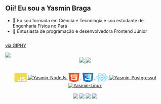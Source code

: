 ## Oii! Eu sou a Yasmin Braga
- 🔭 Eu sou formada em Ciência e Tecnologia e sou estudante de Engenharia Física no Pará
- 🌱 Entusiasta de programação e desenvolvedora Frontend Júnior
<div style="display: inline-block">
  <p><a href="https://giphy.com/gifs/girl-lofi-diegofarao-iDvCzaRjNV61J5jtc0">via GIPHY</a></p>
  <img align="left" src="https://media.giphy.com/media/iDvCzaRjNV61J5jtc0/giphy.gif" />
</div>



<div align="center">
  <a href="https://github.com/yasminbraga">
  <img height="180em" src="https://github-readme-stats.vercel.app/api?username=yasminbraga&show_icons=true&theme=radical&include_all_commits=true&count_private=true"/>
  <img height="180em" src="https://github-readme-stats.vercel.app/api/top-langs/?username=yasminbraga&layout=compact&langs_count=7&theme=radical"/>
</div>
  
## 
  
<div align="center">
  <img align="center" alt="Yasmin-Js" height="30" width="40" src="https://raw.githubusercontent.com/devicons/devicon/master/icons/javascript/javascript-plain.svg">
   <img align="center" alt="Yasmin-NodeJs" height="30" width="40" src="https://cdn.jsdelivr.net/gh/devicons/devicon/icons/nodejs/nodejs-original.svg" />
  <img align="center" alt="Yasmin-HTML" height="30" width="40" src="https://raw.githubusercontent.com/devicons/devicon/master/icons/html5/html5-original.svg">
  <img align="center" alt="Yasmin-CSS" height="30" width="40" src="https://raw.githubusercontent.com/devicons/devicon/master/icons/css3/css3-original.svg">
  <img align="center" alt="Yasmin-React" height="30" width="40" src="https://raw.githubusercontent.com/devicons/devicon/master/icons/react/react-original.svg">
  <img align="center" alt="Yasmin-Postgressql" height="30" width="40" src="https://cdn.jsdelivr.net/gh/devicons/devicon/icons/postgresql/postgresql-original.svg" />
  <img align="center" alt="Yasmin-Linux" height="30" width="40" src="https://cdn.jsdelivr.net/gh/devicons/devicon/icons/linux/linux-original.svg" />
</div>
 <br>
<div align="center">
  <a href="https://instagram.com/yasminbragat" target="_blank"><img src="https://img.shields.io/badge/-Instagram-%23E4405F?style=for-the-badge&logo=instagram&logoColor=white" target="_blank"></a>
  <a href = "mailto:yasminbragateixeira@gmail.com"><img src="https://img.shields.io/badge/Gmail-D14836?style=for-the-badge&logo=gmail&logoColor=white" target="_blank"></a>
  <a href="https://www.linkedin.com/in/yasminbragateixeira" target="_blank"><img src="https://img.shields.io/badge/-LinkedIn-%230077B5?style=for-the-badge&logo=linkedin&logoColor=white" target="_blank"></a>
  <a href="https://twitter.com/minbragat" target="_blank"><img src="https://img.shields.io/badge/Twitter-1DA1F2?style=for-the-badge&logo=twitter&logoColor=white" target="_blank"></a>
  </div>

<!--
**yasminbraga/yasminbraga** is a ✨ _special_ ✨ repository because its `README.md` (this file) appears on your GitHub profile.

Here are some ideas to get you started:

- 🔭 I’m currently working on ...
- 🌱 I’m currently learning ...
- 👯 I’m looking to collaborate on ...
- 🤔 I’m looking for help with ...
- 💬 Ask me about ...
- 📫 How to reach me: ...
- 😄 Pronouns: ...
- ⚡ Fun fact: ...
-->

